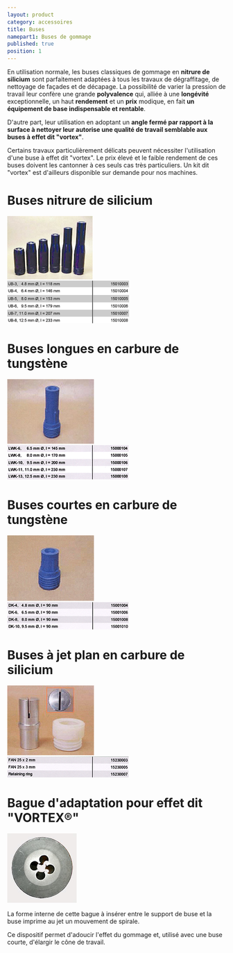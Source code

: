 ```yaml
---
layout: product
category: accessoires
title: Buses
namepart1: Buses de gommage
published: true
position: 1
---
```


En utilisation normale, les buses classiques de gommage en **nitrure de silicium** sont parfaitement adaptées à tous les travaux de dégraffitage, de nettoyage de façades et de décapage. La possibilité de varier la pression de travail leur confère une grande **polyvalence** qui, alliée à une **longévité** exceptionnelle, un haut **rendement** et un **prix** modique, en fait **un équipement de base indispensable et rentable**.

D'autre part, leur utilisation en adoptant un **angle fermé par rapport à la surface à nettoyer leur autorise une qualité de travail semblable aux buses à effet dit "vortex"**.

Certains travaux particulièrement délicats peuvent nécessiter l'utilisation d'une buse à effet dit "vortex". Le prix élevé et le faible rendement de ces buses doivent les cantonner à ces seuls cas très particuliers. Un kit dit "vortex" est d'ailleurs disponible sur demande pour nos machines.

# Buses nitrure de silicium

<div class="row">
    <div class="col-md-2"></div>
    <div class="col-sm-6  col-md-4  box  text-center">
        <img class="img-responsive  center-block" src="/images/buses1.jpg"/>
    </div>
    <div class="col-sm-6 col-md-4  box  text-center">
        <img class="img-responsive  center-block" src="/images/busesTab1.gif"/>
    </div>
    <div class="col-md-2"></div>
</div>

# Buses longues en carbure de tungstène

<div class="row">
    <div class="col-md-2"></div>
    <div class="col-sm-6  col-md-4  box  text-center">
        <img class="img-responsive  center-block" src="/images/buses2.jpg"/>
    </div>
    <div class="col-sm-6 col-md-4  box  text-center">
        <img class="img-responsive  center-block" src="/images/busesTab2.gif"/>
    </div>
    <div class="col-md-2"></div>
</div>

# Buses courtes en carbure de tungstène

<div class="row">
    <div class="col-md-2"></div>
    <div class="col-sm-6  col-md-4  box  text-center">
        <img class="img-responsive  center-block" src="/images/buses3.jpg"/>
    </div>
    <div class="col-sm-6 col-md-4  box  text-center">
        <img class="img-responsive  center-block" src="/images/busesTab3.gif"/>
    </div>
    <div class="col-md-2"></div>
</div>

# Buses à jet plan en carbure de silicium

<div class="row">
    <div class="col-md-2"></div>
    <div class="col-sm-6  col-md-4  box  text-center">
        <img class="img-responsive  center-block" src="/images/buses4.jpg"/>
    </div>
    <div class="col-sm-6 col-md-4  box  text-center">
        <img class="img-responsive  center-block" src="/images/busesTab4.gif"/>
    </div>
    <div class="col-md-2"></div>
</div>

# Bague d'adaptation pour effet dit "VORTEX®"

<div class="row">
    <div class="col-md-2"></div>
    <div class="col-sm-6  col-md-4  box  text-center">
        <img class="img-responsive  center-block" src="/images/buses5.jpg"/>
    </div>
    <div class="col-sm-6 col-md-4  box">
        <p>La forme interne de cette bague à insérer entre le support de buse et la buse imprime au jet un mouvement de spirale.</p>
        <p>Ce dispositif permet d'adoucir l'effet du gommage et, utilisé avec une buse courte, d'élargir le cône de travail.</p>
    </div>
    <div class="col-md-2"></div>
</div>